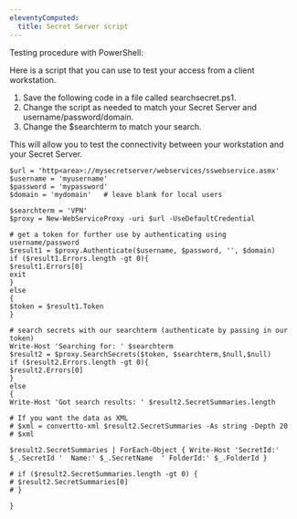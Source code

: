 ```yaml
---
eleventyComputed:
  title: Secret Server script
---
```

Testing procedure with PowerShell:

Here is a script that you can use to test your access from a client workstation.  

1. Save the following code in a file called searchsecret.ps1.
1. Change the script as needed to match your Secret Server and username/password/domain.
1. Change the $searchterm to match your search.

This will allow you to test the connectivity between your workstation and your Secret Server.

```
$url = 'http<area>://mysecretserver/webservices/sswebservice.asmx'
$username = 'myusername'
$password = 'mypassword'
$domain = 'mydomain'   # leave blank for local users

$searchterm = 'VPN'
$proxy = New-WebServiceProxy -uri $url -UseDefaultCredential

# get a token for further use by authenticating using username/password
$result1 = $proxy.Authenticate($username, $password, '', $domain)
if ($result1.Errors.length -gt 0){
$result1.Errors[0]
exit
}
else
{
$token = $result1.Token
}

# search secrets with our searchterm (authenticate by passing in our token)
Write-Host 'Searching for: ' $searchterm
$result2 = $proxy.SearchSecrets($token, $searchterm,$null,$null)
if ($result2.Errors.length -gt 0){
$result2.Errors[0]
}
else
{
Write-Host 'Got search results: ' $result2.SecretSummaries.length

# If you want the data as XML
# $xml = convertto-xml $result2.SecretSummaries -As string -Depth 20
# $xml

$result2.SecretSummaries | ForEach-Object { Write-Host 'SecretId:' $_.SecretId '  Name:' $_.SecretName  ' FolderId:' $_.FolderId }

# if ($result2.SecretSummaries.length -gt 0) {
# $result2.SecretSummaries[0]
# }

}
```
